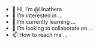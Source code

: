 - 👋 Hi, I’m @liinathera
- 👀 I’m interested in ...
- 🌱 I’m currently learning ...
- 💞️ I’m looking to collaborate on ...
- 📫 How to reach me ...

<!---
liinathera/liinathera is a ✨ special ✨ repository because its `README.md` (this file) appears on your GitHub profile.
You can click the Preview link to take a look at your changes.
--->

